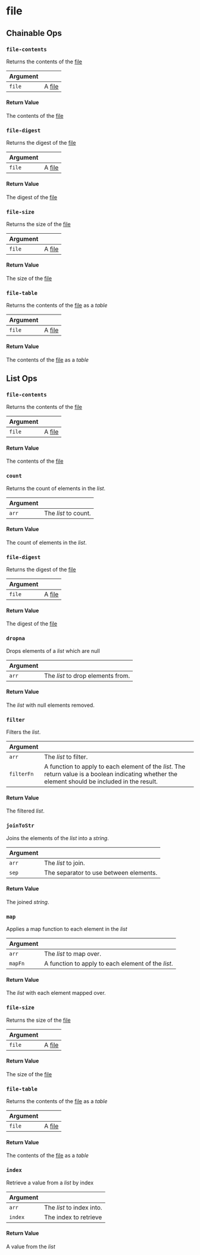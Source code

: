 # file

## Chainable Ops
<h3 id="file-contents"><code>file-contents</code></h3>

Returns the contents of the [file](https://docs.wandb.ai/ref/weave/types/file)

| Argument |  | 
| :--- | :--- |
| `file` | A [file](https://docs.wandb.ai/ref/weave/types/file) |

#### Return Value
The contents of the [file](https://docs.wandb.ai/ref/weave/types/file)

<h3 id="file-digest"><code>file-digest</code></h3>

Returns the digest of the [file](https://docs.wandb.ai/ref/weave/types/file)

| Argument |  | 
| :--- | :--- |
| `file` | A [file](https://docs.wandb.ai/ref/weave/types/file) |

#### Return Value
The digest of the [file](https://docs.wandb.ai/ref/weave/types/file)

<h3 id="file-size"><code>file-size</code></h3>

Returns the size of the [file](https://docs.wandb.ai/ref/weave/types/file)

| Argument |  | 
| :--- | :--- |
| `file` | A [file](https://docs.wandb.ai/ref/weave/types/file) |

#### Return Value
The size of the [file](https://docs.wandb.ai/ref/weave/types/file)

<h3 id="file-table"><code>file-table</code></h3>

Returns the contents of the [file](https://docs.wandb.ai/ref/weave/types/file) as a _table_

| Argument |  | 
| :--- | :--- |
| `file` | A [file](https://docs.wandb.ai/ref/weave/types/file) |

#### Return Value
The contents of the [file](https://docs.wandb.ai/ref/weave/types/file) as a _table_


## List Ops
<h3 id="file-contents"><code>file-contents</code></h3>

Returns the contents of the [file](https://docs.wandb.ai/ref/weave/types/file)

| Argument |  | 
| :--- | :--- |
| `file` | A [file](https://docs.wandb.ai/ref/weave/types/file) |

#### Return Value
The contents of the [file](https://docs.wandb.ai/ref/weave/types/file)

<h3 id="count"><code>count</code></h3>

Returns the count of elements in the _list_.

| Argument |  | 
| :--- | :--- |
| `arr` | The _list_ to count. |

#### Return Value
The count of elements in the _list_.

<h3 id="file-digest"><code>file-digest</code></h3>

Returns the digest of the [file](https://docs.wandb.ai/ref/weave/types/file)

| Argument |  | 
| :--- | :--- |
| `file` | A [file](https://docs.wandb.ai/ref/weave/types/file) |

#### Return Value
The digest of the [file](https://docs.wandb.ai/ref/weave/types/file)

<h3 id="dropna"><code>dropna</code></h3>

Drops elements of a _list_ which are null

| Argument |  | 
| :--- | :--- |
| `arr` | The _list_ to drop elements from. |

#### Return Value
The _list_ with null elements removed.

<h3 id="filter"><code>filter</code></h3>

Filters the _list_.

| Argument |  | 
| :--- | :--- |
| `arr` | The _list_ to filter. |
| `filterFn` | A function to apply to each element of the _list_. The return value is a boolean indicating whether the element should be included in the result. |

#### Return Value
The filtered _list_.

<h3 id="joinToStr"><code>joinToStr</code></h3>

Joins the elements of the _list_ into a _string_.

| Argument |  | 
| :--- | :--- |
| `arr` | The _list_ to join. |
| `sep` | The separator to use between elements. |

#### Return Value
The joined _string_.

<h3 id="map"><code>map</code></h3>

Applies a map function to each element in the _list_

| Argument |  | 
| :--- | :--- |
| `arr` | The _list_ to map over. |
| `mapFn` | A function to apply to each element of the _list_. |

#### Return Value
The _list_ with each element mapped over.

<h3 id="file-size"><code>file-size</code></h3>

Returns the size of the [file](https://docs.wandb.ai/ref/weave/types/file)

| Argument |  | 
| :--- | :--- |
| `file` | A [file](https://docs.wandb.ai/ref/weave/types/file) |

#### Return Value
The size of the [file](https://docs.wandb.ai/ref/weave/types/file)

<h3 id="file-table"><code>file-table</code></h3>

Returns the contents of the [file](https://docs.wandb.ai/ref/weave/types/file) as a _table_

| Argument |  | 
| :--- | :--- |
| `file` | A [file](https://docs.wandb.ai/ref/weave/types/file) |

#### Return Value
The contents of the [file](https://docs.wandb.ai/ref/weave/types/file) as a _table_

<h3 id="index"><code>index</code></h3>

Retrieve a value from a _list_ by index

| Argument |  | 
| :--- | :--- |
| `arr` | The _list_ to index into. |
| `index` | The index to retrieve |

#### Return Value
A value from the _list_

